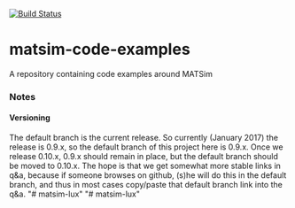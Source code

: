 [![Build Status](https://travis-ci.org/matsim-org/matsim-code-examples.svg?branch=0.10.x)](https://travis-ci.org/matsim-org/matsim-code-examples)

# matsim-code-examples
A repository containing code examples around MATSim

### Notes

#### Versioning

The default branch is the current release.  So currently (January 2017) the release is 0.9.x, so the default branch of this project here is 0.9.x.  Once we release 0.10.x, 0.9.x should remain in place, but the default branch should be moved to 0.10.x.  The hope is that we get somewhat more stable links in q&a, because if someone browses on github, (s)he will do this in the default branch, and thus in most cases copy/paste that default branch link into the q&a.
"# matsim-lux" 
"# matsim-lux" 
